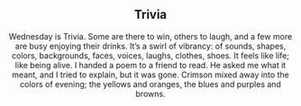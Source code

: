 <div align="center">

## Trivia

Wednesday is Trivia. Some are there to win, others to laugh, and a few more are busy enjoying their drinks. 
It’s a swirl of vibrancy: of sounds, shapes, colors, backgrounds, faces, voices, laughs, clothes, shoes. 
It feels like life; like being alive. 
I handed a poem to a friend to read. 
He asked me what it meant, and I tried to explain, but it was gone.
Crimson mixed away into the colors of evening; the yellows and oranges, the blues and purples and browns. 